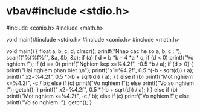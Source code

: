 # vbav#include <stdio.h>
#include <conio.h>
#include <math.h>

void main()#include <stdio.h>
#include <conio.h>
#include <math.h>

void main()
{
	float a, b, c, d;
	clrscr();
	printf("Nhap cac he so a, b, c : ");
	scanf("%f%f%f", &a, &b, &c);
	if (a)
	{
		d = b *b - 4 *a * c;
		if (d < 0) printf("Vo nghiem !");
		if (d == 0) printf("Nghiem kep x=%4.2f", -0.5 *b / a);
		if (d > 0)
		{
			printf("Hai nghiem phan biet :\n");
			printf("x1=%4.2f", 0.5 *(-b - sqrt(d)) / a);
			printf(" x2=%4.2f", 0.5 *(-b + sqrt(d)) / a);
		}
	}
	else if (b) printf("Mot nghiem x=%4.2f", -c / b);
	else if (c) printf("Vo nghiem !");
	else printf("Vo so nghiem !");
	getch();
}
			printf(" x2=%4.2f", 0.5 *(-b + sqrt(d)) / a);
		}
	}
	else if (b) printf("Mot nghiem x=%4.2f", -c / b);
	else if (c) printf("Vo nghiem !");
	else printf("Vo so nghiem !");
	getch();
}
